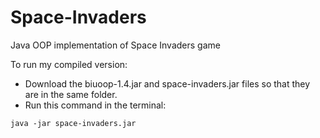 # Space-Invaders
Java OOP implementation of Space Invaders game

To run my compiled version:
* Download the biuoop-1.4.jar and space-invaders.jar files so that they are in the same folder.
* Run this command in the terminal:
```
java -jar space-invaders.jar
```
